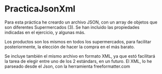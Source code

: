 # PracticaJsonXml

Para esta práctica he creardo un archivo JSON, con un array de objetos que son diferentes Supermercados (3). 
Se han incluido las propiedades indicadas en el ejercicio, y algunas más.

Los productos son los mismos en todos los supermercados, para facilitar posteriormente, la elección de hacer la compra en el más barato.

Se incluye también el mismo archivo en formato XML, ya que estó facilitará la tarea de elegir entre uno de los 2 estándars, en un futuro. 
El XML, lo he parseado desde el Json, con la herramienta freeformatter.com
